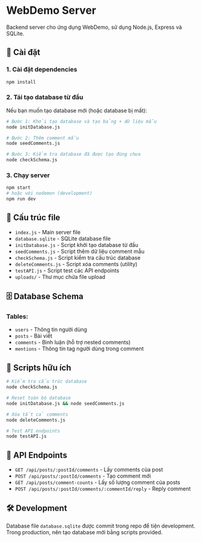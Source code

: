 # WebDemo Server

Backend server cho ứng dụng WebDemo, sử dụng Node.js, Express và SQLite.

## 🚀 Cài đặt

### 1. Cài đặt dependencies
```bash
npm install
```

### 2. Tái tạo database từ đầu

Nếu bạn muốn tạo database mới (hoặc database bị mất):

```bash
# Bước 1: Khởi tạo database và tạo bảng + dữ liệu mẫu
node initDatabase.js

# Bước 2: Thêm comment mẫu 
node seedComments.js

# Bước 3: Kiểm tra database đã được tạo đúng chưa
node checkSchema.js
```

### 3. Chạy server
```bash
npm start
# hoặc với nodemon (development)
npm run dev
```

## 📁 Cấu trúc file

- `index.js` - Main server file
- `database.sqlite` - SQLite database file
- `initDatabase.js` - Script khởi tạo database từ đầu
- `seedComments.js` - Script thêm dữ liệu comment mẫu  
- `checkSchema.js` - Script kiểm tra cấu trúc database
- `deleteComments.js` - Script xóa comments (utility)
- `testAPI.js` - Script test các API endpoints
- `uploads/` - Thư mục chứa file upload

## 🗄️ Database Schema

### Tables:
- `users` - Thông tin người dùng
- `posts` - Bài viết
- `comments` - Bình luận (hỗ trợ nested comments)
- `mentions` - Thông tin tag người dùng trong comment

## 🔧 Scripts hữu ích

```bash
# Kiểm tra cấu trúc database
node checkSchema.js

# Reset toàn bộ database 
node initDatabase.js && node seedComments.js

# Xóa tất cả comments
node deleteComments.js

# Test API endpoints
node testAPI.js
```

## 📝 API Endpoints

- `GET /api/posts/:postId/comments` - Lấy comments của post
- `POST /api/posts/:postId/comments` - Tạo comment mới
- `GET /api/posts/comment-counts` - Lấy số lượng comment của posts
- `POST /api/posts/:postId/comments/:commentId/reply` - Reply comment

## 🛠️ Development

Database file `database.sqlite` được commit trong repo để tiện development. 
Trong production, nên tạo database mới bằng scripts provided. 